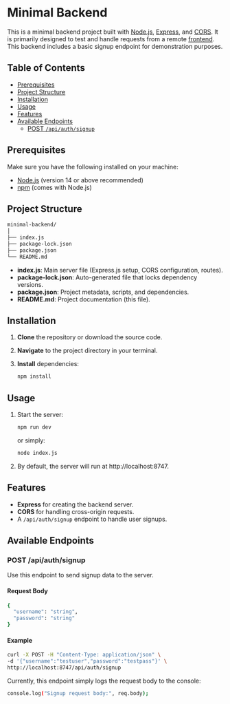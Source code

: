 # Minimal Backend

This is a minimal backend project built with [Node.js](https://nodejs.org/), [Express](https://expressjs.com/), and [CORS](https://www.npmjs.com/package/cors). It is primarily designed to test and handle requests from a remote [frontend](https://dreamqin68.github.io/frontend-project/). This backend includes a basic signup endpoint for demonstration purposes.

## Table of Contents

- [Prerequisites](#prerequisites)
- [Project Structure](#project-structure)
- [Installation](#installation)
- [Usage](#usage)
- [Features](#features)
- [Available Endpoints](#available-endpoints)
  - [POST `/api/auth/signup`](#post-apiauthsignup)

## Prerequisites

Make sure you have the following installed on your machine:

- [Node.js](https://nodejs.org/) (version 14 or above recommended)
- [npm](https://www.npmjs.com/) (comes with Node.js)

## Project Structure

```bash
minimal-backend/
│
├── index.js
├── package-lock.json
├── package.json
└── README.md
```

- **index.js**: Main server file (Express.js setup, CORS configuration, routes).
- **package-lock.json**: Auto-generated file that locks dependency versions.
- **package.json**: Project metadata, scripts, and dependencies.
- **README.md**: Project documentation (this file).

## Installation

1. **Clone** the repository or download the source code.
2. **Navigate** to the project directory in your terminal.
3. **Install** dependencies:

   ```bash
   npm install
   ```

## Usage

1. Start the server:

   ```bash
   npm run dev
   ```

   or simply:

   ```bash
   node index.js
   ```

2. By default, the server will run at http://localhost:8747.

## Features

- **Express** for creating the backend server.
- **CORS** for handling cross-origin requests.
- A `/api/auth/signup` endpoint to handle user signups.

## Available Endpoints

### POST /api/auth/signup

Use this endpoint to send signup data to the server.

#### Request Body

```bash
{
  "username": "string",
  "password": "string"
}
```

#### Example

```bash
curl -X POST -H "Content-Type: application/json" \
-d '{"username":"testuser","password":"testpass"}' \
http://localhost:8747/api/auth/signup
```

Currently, this endpoint simply logs the request body to the console:

```bash
console.log("Signup request body:", req.body);
```
